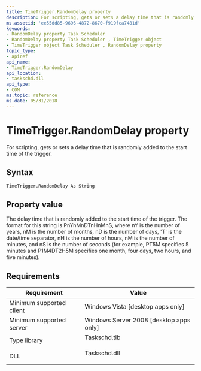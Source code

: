 ```yaml
---
title: TimeTrigger.RandomDelay property
description: For scripting, gets or sets a delay time that is randomly added to the start time of the trigger.
ms.assetid: 'ee55dd85-9696-4872-8670-f919fca7481d'
keywords:
- RandomDelay property Task Scheduler
- RandomDelay property Task Scheduler , TimeTrigger object
- TimeTrigger object Task Scheduler , RandomDelay property
topic_type:
- apiref
api_name:
- TimeTrigger.RandomDelay
api_location:
- taskschd.dll
api_type:
- COM
ms.topic: reference
ms.date: 05/31/2018
---
```


# TimeTrigger.RandomDelay property

For scripting, gets or sets a delay time that is randomly added to the start time of the trigger.

## Syntax


```VB
TimeTrigger.RandomDelay As String
```



## Property value

The delay time that is randomly added to the start time of the trigger. The format for this string is PnYnMnDTnHnMnS, where nY is the number of years, nM is the number of months, nD is the number of days, 'T' is the date/time separator, nH is the number of hours, nM is the number of minutes, and nS is the number of seconds (for example, PT5M specifies 5 minutes and P1M4DT2H5M specifies one month, four days, two hours, and five minutes).

## Requirements



| Requirement | Value |
|-------------------------------------|-----------------------------------------------------------------------------------------|
| Minimum supported client<br/> | Windows Vista \[desktop apps only\]<br/>                                          |
| Minimum supported server<br/> | Windows Server 2008 \[desktop apps only\]<br/>                                    |
| Type library<br/>             | <dl> <dt>Taskschd.tlb</dt> </dl> |
| DLL<br/>                      | <dl> <dt>Taskschd.dll</dt> </dl> |



 

 






